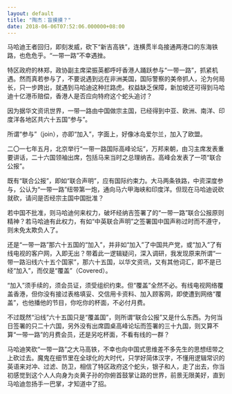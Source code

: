 ```yaml
---
layout: default
title: "陶杰：盲摸摸？"
date: 2018-06-06T07:52:06.000000+08:00
---
```


马哈迪王者回归，即刻发威，砍下“新吉高铁”，连横贯半岛接通两港口的东海铁路，也危危乎。“一带一路”不幸遇挫。

特区政府的林郑，政协副主席梁振英都呼吁香港人踊跃参与“一带一路”，抓紧机遇。然而真若参与了，不要说遇到远在非洲美国，国际警察的美帝抓人，沦为何局长，只一步跨出，就遇到马哈迪这种拦路虎。权益缺乏保障，新加坡还可得到马哈迪十亿港币赔偿，香港人是否应向特府这个蛇头追讨？

因为据华文资讯世界，一带一路由中国做宗主国，已经得到中亚、欧洲、南洋、印度洋各地区共六十五国“参与”。

所谓“参与”（join），亦即“加入”，字面上，好像冰岛爱尔兰，加入了欧盟。

二〇一七年五月，北京举行“一带一路国际高峰论坛”，万邦来朝，由习主席发表重要讲话，二十六国领袖出席，包括马来当时之总理纳吉。高峰会发表了一项“联合公报”。

既有“联合公报”，即如“联合声明”，应有国际约束力。大马两条铁路，中资深度参与，公认为“一带一路”纽带第一炮，通向马六甲海峡和印度洋。但现在马哈迪说砍就砍，请问是否经宗主国中国批准？

若中国不批准，则马哈迪何来权力，破坏经纳吉签署了的“一带一路”联合公报原则精神？若马哈迪有此权力，有如“中英联合声明”之签署国中国声称过时而不遵守，则未免太欺负人了。

还是“一带一路”那六十五国的“加入”，并非如“加入”了中国共产党，或“加入”了有线电视的客户网，入即无出？带着此一逻辑疑问，深入调研，我发现原来所谓“一带一路沿线六十五个国家”，那六十五国，以华文资讯，又有其他词汇，即不是已经“加入”，而仅是“覆盖”（Covered）。

“加入”须手续的，须会员证，须受组织约束。但“覆盖”全然不必。有线电视网络覆盖香港，但你没有接过表格填妥、交信用卡资料、加入顾客网，即使遭到网络“覆盖”，也他播他的节目，你吃你的杯面，不必付月费。

不过既然“沿线”六十五国只是“覆盖国”，则所谓“联合公报”又是什么东西。为何当日签署的只二十六国，另外没有出席圆桌高峰论坛而签署的三十九国，则又算不算“一带一路”的月费会员，还是另吃杯面，不看有线的一群？

马哈迪笑砍“一带一路”之大马高铁，不幸也向中国式思维差不多先生的思想纽带之上砍过去。魔鬼在细节里在全球化的大时代，只学好简体汉字，不懂用逻辑常识的英语来对冲、过滤、防卫，相信了特区政府这个蛇头，银子和人，走了出去，你当初感觉到这个人人向身为炎黄子孙的你俯首鼓掌让路的世界，前景无限美好，直到马哈迪忽扬手一巴掌，才知道中了招。

